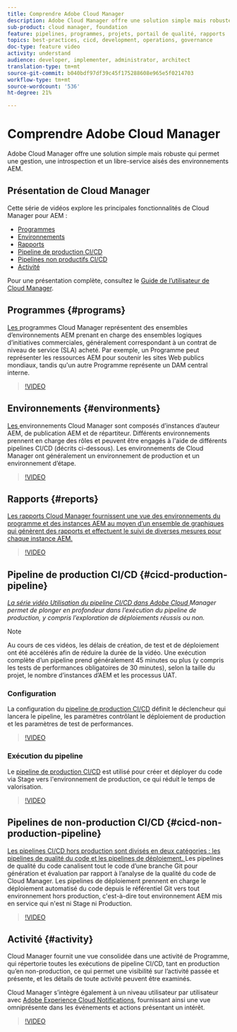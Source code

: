 ```yaml
---
title: Comprendre Adobe Cloud Manager
description: Adobe Cloud Manager offre une solution simple mais robuste qui permet une gestion, une introspection et un libre-service aisés des environnements AEM.
sub-product: cloud manager, foundation
feature: pipelines, programmes, projets, portail de qualité, rapports
topics: best-practices, cicd, development, operations, governance
doc-type: feature video
activity: understand
audience: developer, implementer, administrator, architect
translation-type: tm+mt
source-git-commit: b040bdf97df39c45f175288608e965e5f0214703
workflow-type: tm+mt
source-wordcount: '536'
ht-degree: 21%

---
```



# Comprendre Adobe Cloud Manager

Adobe Cloud Manager offre une solution simple mais robuste qui permet une gestion, une introspection et un libre-service aisés des environnements AEM.

## Présentation de Cloud Manager

Cette série de vidéos explore les principales fonctionnalités de Cloud Manager pour AEM :

* [Programmes](#programs)
* [Environnements](#environments)
* [Rapports](#reports)
* [Pipeline de production CI/CD](#cicd-production-pipeline)
* [Pipelines non productifs CI/CD](#cicd-non-production-pipeline)
* [Activité](#activity)

Pour une présentation complète, consultez le [Guide de l’utilisateur de Cloud Manager](https://docs.adobe.com/content/help/fr-FR/experience-manager-cloud-manager/using/introduction-to-cloud-manager.html).

## Programmes {#programs}

[Les ](https://docs.adobe.com/content/help/fr-FR/experience-manager-cloud-manager/using/getting-started/setting-up-program.html) programmes Cloud Manager représentent des ensembles d’environnements AEM prenant en charge des ensembles logiques d’initiatives commerciales, généralement correspondant à un contrat de niveau de service (SLA) acheté. Par exemple, un Programme peut représenter les ressources AEM pour soutenir les sites Web publics mondiaux, tandis qu&#39;un autre Programme représente un DAM central interne.

>[!VIDEO](https://video.tv.adobe.com/v/26313/?quality=12&learn=on)

## Environnements {#environments}

[Les ](https://docs.adobe.com/content/help/en/experience-manager-cloud-manager/using/how-to-use/manage-your-environment.html) environnements Cloud Manager sont composés d’instances d’auteur AEM, de publication AEM et de répartiteur. Différents environnements prennent en charge des rôles et peuvent être engagés à l&#39;aide de différents pipelines CI/CD (décrits ci-dessous). Les environnements de Cloud Manager ont généralement un environnement de production et un environnement d’étape.

>[!VIDEO](https://video.tv.adobe.com/v/26318/?quality=12&learn=on)

## Rapports {#reports}

[Les rapports Cloud Manager fournissent une vue des environnements du programme et des instances AEM au moyen d’un ensemble de graphiques qui génèrent des rapports et effectuent le suivi de diverses mesures pour chaque instance AEM.](https://docs.adobe.com/content/help/en/experience-manager-cloud-manager/using/how-to-use/monitor-your-environments.html)

>[!VIDEO](https://video.tv.adobe.com/v/26315/?quality=12&learn=on)

## Pipeline de production CI/CD {#cicd-production-pipeline}

*[La série vidéo Utilisation du pipeline CI/CD dans Adobe Cloud ](./use-the-cicd-pipeline-in-cloud-manager-for-aem.md) Manager permet de plonger en profondeur dans l’exécution du pipeline de production, y compris l’exploration de déploiements réussis ou non.*

>[!NOTE]
>
> Au cours de ces vidéos, les délais de création, de test et de déploiement ont été accélérés afin de réduire la durée de la vidéo. Une exécution complète d’un pipeline prend généralement 45 minutes ou plus (y compris les tests de performances obligatoires de 30 minutes), selon la taille du projet, le nombre d’instances d’AEM et les processus UAT.

### Configuration

La configuration du [pipeline de production CI/CD](https://docs.adobe.com/content/help/en/experience-manager-cloud-manager/using/how-to-use/configuring-pipeline.html) définit le déclencheur qui lancera le pipeline, les paramètres contrôlant le déploiement de production et les paramètres de test de performances.

>[!VIDEO](https://video.tv.adobe.com/v/26314/?quality=12&learn=on)

### Exécution du pipeline

Le [pipeline de production CI/CD](https://docs.adobe.com/content/help/en/experience-manager-cloud-manager/using/how-to-use/deploying-code.html) est utilisé pour créer et déployer du code via Stage vers l&#39;environnement de production, ce qui réduit le temps de valorisation.

>[!VIDEO](https://video.tv.adobe.com/v/26317/?quality=12&learn=on)

## Pipelines de non-production CI/CD {#cicd-non-production-pipeline}

[Les pipelines CI/CD hors production sont divisés en deux catégories : les pipelines de qualité du code et les pipelines de déploiement. ](https://docs.adobe.com/content/help/en/experience-manager-cloud-manager/using/how-to-use/configuring-pipeline.html#non-production--code-quality-only-pipelines) Les pipelines de qualité du code canalisent tout le code d’une branche Git pour génération et évaluation par rapport à l’analyse de la qualité du code de Cloud Manager. Les pipelines de déploiement prennent en charge le déploiement automatisé du code depuis le référentiel Git vers tout environnement hors production, c&#39;est-à-dire tout environnement AEM mis en service qui n&#39;est ni Stage ni Production.

>[!VIDEO](https://video.tv.adobe.com/v/26316/?quality=12&learn=on)

## Activité {#activity}

Cloud Manager fournit une vue consolidée dans une activité de Programme, qui répertorie toutes les exécutions de pipeline CI/CD, tant en production qu’en non-production, ce qui permet une visibilité sur l’activité passée et présente, et les détails de toute activité peuvent être examinés.

Cloud Manager s’intègre également à un niveau utilisateur par utilisateur avec [Adobe Experience Cloud Notifications](https://docs.adobe.com/content/help/en/experience-manager-cloud-manager/using/how-to-use/notifications.html), fournissant ainsi une vue omniprésente dans les événements et actions présentant un intérêt.

>[!VIDEO](https://video.tv.adobe.com/v/26319/?quality=12&learn=on)
